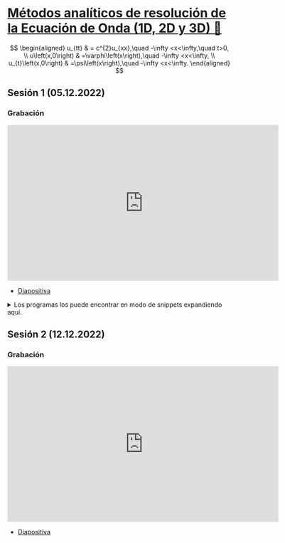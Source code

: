 # [Métodos analíticos de resolución de la Ecuación de Onda (1D, 2D y 3D) 🌊](https://departamento.pucp.edu.pe/ciencias/evento/minicursos-virtuales-de-matematicas)

$$
\begin{aligned}
	u_{tt}                & =
	c^{2}u_{xx},\quad
	-\infty <x<\infty,\quad t>0,                         \\
	u\left(x,0\right)     & =\varphi\left(x\right),\quad
	-\infty <x<\infty,                                   \\
	u_{t}\left(x,0\right) & =\psi\left(x\right),\quad
	-\infty <x<\infty.
\end{aligned}
$$

## Sesión 1 (05.12.2022)

### Grabación

<iframe width="610" height="350"
  sandbox="allow-same-origin allow-scripts allow-popups"
  src="https://www.youtube-nocookie.com/embed/JQtlF3X_Ugw"
  frameborder="0" allowfullscreen>
</iframe>

- [Diapositiva](https://murena.io/s/Xz4QAQExaBNmb2P)

<details>
  <summary>
  Los programas los puede encontrar en modo de snippets expandiendo aquí.
  </summary>

#### MATLAB / Octave

```matlab
#!/usr/bin/env -S octave -qf

% mifi.m
function y = mifi(x)

    if (-1 <= x) && (x <= 1)
        y = 2 -2 * abs(x);
    else
        y = 0;
    end

end
```

```matlab
#!/usr/bin/env -S octave -qf

% SolDAlambert.m
clc, close all

x = -5.0:0.01:5;
u = zeros(1, 1001);
conta = 1;
figure(1)

for t = 0:0.5:3
    x1 = x + t;
    x2 = x - t;

    for i = 1:1001
        u(i) = 0.5 * (mifi(x1(i)) + mifi(x2(i)));
    end

    subplot(7, 1, conta)
    plot(x, u), grid on
    axis([-5, 5, -1, 3])
    conta = conta + 1;
end

%% animación
clear x t u
x = -5.0:0.01:5; u = zeros(1, length(x));
figure(2)

for t = 0:0.1:3
    clf
    x1 = x + t;
    x2 = x - t;

    for i = 1:1001
        u(i) = 0.5 * (mifi(x1(i)) + mifi(x2(i)));
    end

    plot(x, u), hold on
    plot(x, zeros(1, length(x)), 'k')% añade un eje central a cada ploteo
    axis([-5, 5, -1, 3]), hold off
    pause(0.4)
end
```

#### Python

Tomado de [`cpp-review-dune/python`](https://github.com/cpp-review-dune/python/blob/main/src/wave-equation/wave1d_class.py).

```python
#!/usr/bin/env python
# -*- coding: utf-8 -*-

import numpy as np
import matplotlib.pyplot as plt
from matplotlib.animation import FuncAnimation


class Wave1D:
    def __init__(self) -> None:
        self.X = np.linspace(start=-5, stop=5, num=1001)
        self.T = np.linspace(start=0, stop=3, num=7)
        varphi = lambda X: np.piecewise(
            x=X,
            condlist=[abs(X) <= 1, abs(X) >= 1],
            funclist=[lambda t: 2 - 2 * abs(t), 0],
        )
        self.u = lambda X, t: 0.5 * (varphi(X + t) + varphi(X - t))
        self.fig, self.ax = plt.subplots()
        self.yy = [self.u(t, self.X) for t in self.T]

    def make_plot(self):
        fig, axs = plt.subplots(
            nrows=self.T.size,
            ncols=1,
            clear=True,
            constrained_layout=True,
        )
        for ax, t in zip(axs, self.T):
            ax.plot(self.X, self.u(self.X, t), lw=1)

        plt.savefig("wave.png", dpi=300)
        plt.close()

    def update(self, t):
        self.ax.clear()
        self.ax.plot(self.X, self.yy[t])
        self.ax.set_xlim((self.X[0], self.X[-1]))
        self.ax.set_ylim((np.min(self.yy), np.max(self.yy)))
        self.ax.set_title(f"t = {self.T[t]:.2f}")
        self.ax.grid(True)

    def make_animation(self):
        anim = FuncAnimation(
            fig=self.fig, func=self.update, frames=self.T.size, interval=4000
        )
        anim.save(filename="wave1d.mp4", writer="ffmpeg", fps=60, dpi=300)


if __name__ == "__main__":
    Wave1D().make_plot()
    Wave1D().make_animation()
```
</details>


## Sesión 2 (12.12.2022)

### Grabación

<iframe width="610" height="350"
  sandbox="allow-same-origin allow-scripts allow-popups"
  src="https://www.youtube-nocookie.com/embed/sJNpwU0Pu3w"
  frameborder="0" allowfullscreen>
</iframe>

- [Diapositiva](https://murena.io/s/KcQ5YsKdNGdziLq)